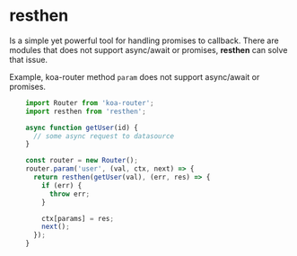 # resthen
Is a simple yet powerful tool for handling promises to callback.
There are modules that does not support async/await or promises,
**resthen** can solve that issue.


Example, koa-router method `param` does not support async/await or promises.
```javascript
    import Router from 'koa-router';
    import resthen from 'resthen';

    async function getUser(id) {
      // some async request to datasource
    }

    const router = new Router();
    router.param('user', (val, ctx, next) => {
      return resthen(getUser(val), (err, res) => {
        if (err) {
          throw err;
        }

        ctx[params] = res;
        next();
      });
    }
```
